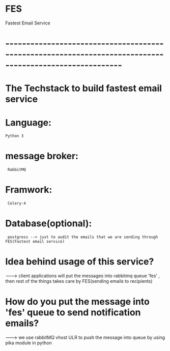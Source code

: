 # FES
 Fastest Email Service


# --------------------------------------------------------------------------------------------------------

#  The Techstack to build fastest email service
# Language:
    Python 3
# message broker:
     RabbitMQ
# Framwork:
     Celery-4

# Database(optional):
     postgress --> just to audit the emails that we are sending through FES(Fastest email service)



# Idea behind usage of this service?
  ---> client applications will put the messages into rabbitmq queue 'fes' , then rest of the things takes care by FES(sending emails to recipients)
# How do you put the message into 'fes' queue to send notification emails?
  ---> we use rabbitMQ vhost ULR to push the message into queue by using pika module in python
 
